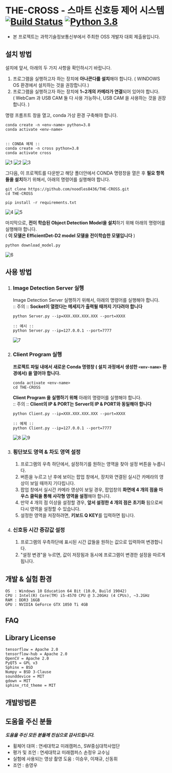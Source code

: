 # THE-CROSS - 스마트 신호등 제어 시스템 [![Build Status](https://app.travis-ci.com/noodles8436/THE-CROSS.svg?branch=main)](https://app.travis-ci.com/noodles8436/THE-CROSS) [![Python 3.8](https://img.shields.io/badge/python-3.8-blue.svg)](https://www.python.org/downloads/release/python-3812/)

- 본 프로젝트는 과학기술정보통신부에서 주최한 OSS 개발자 대회 제출용입니다.

설치 방법
-----------------------

설치에 앞서, 아래의 두 가지 사항을 확인하시기 바랍니다.
1. 프로그램을 실행하고자 하는 장치에 **아나콘다를 설치**해야 합니다. ( WINDOWS OS 환경에서 설치하는 것을 권장합니다.)
2. 프로그램을 실행하고자 하는 장치에 **1~2개의 카메라가 연결**되어 있어야 합니다.   
( WebCam 과 USB CAM 둘 다 사용 가능하나, USB CAM 을 사용하는 것을 권장합니다. )   

   
명령 프롬프트 창을 열고, conda 가상 환경 구축해야 합니다.
```
conda create -n <env-name> python=3.8
conda activate <env-name>


:: CONDA 예제 ::
conda create -n cross python=3.8
conda activate cross
```

![1](https://github.com/noodles8436/THE-CROSS/blob/main/README_PHOTO/1.png)
![2](https://github.com/noodles8436/THE-CROSS/blob/main/README_PHOTO/2.PNG)
![3](https://github.com/noodles8436/THE-CROSS/blob/main/README_PHOTO/3.PNG)

그다음, 이 프로젝트를 다운받고 해당 폴더안에서 CONDA 명령창을 열은 후
**필요 항목들을 설치**하기 위해서, 아래의 명령어를 실행해야 합니다.
```
git clone https://github.com/noodles8436/THE-CROSS.git
cd THE-CROSS

pip install -r requirements.txt
```

![4](https://github.com/noodles8436/THE-CROSS/blob/main/README_PHOTO/4.PNG)
![5](https://github.com/noodles8436/THE-CROSS/blob/main/README_PHOTO/5.PNG)


마지막으로, **전이 학습된 Object Detection Model을 설치**하기 위해 아래의 명령어를 실행해야 합니다.   
( **이 모델은 EfficientDet-D2 model 모델을 전이학습한 모델입니다** )

```
python download_model.py
```

![6](https://github.com/noodles8436/THE-CROSS/blob/main/README_PHOTO/6.PNG)

사용 방법
-----------------------

 1. ### Image Detection Server 실행   
    Image Detection Server 실행하기 위해서, 아래의 명령어를 실행해야 합니다.    
    :: 주의 :: **Socket이 열렸다는 메세지가 출력될 때까지 기다려야 합니다**
    ```
    python Server.py --ip=XXX.XXX.XXX.XXX --port=XXXX
    
    :: 예시 ::
    python Server.py --ip=127.0.0.1 --port=7777
    ```   
    
    ![7](https://github.com/noodles8436/THE-CROSS/blob/main/README_PHOTO/7.PNG)
    
 2. ### Client Program 실행   
    **프로젝트 파일 내에서 새로운 Conda 명령창 ( 설치 과정에서 생성한 `<env-name>` 환경에서) 을 열어야 합니다.**
    ```
    conda activate <env-name>
    cd THE-CROSS
    ```
    **Client Program 을 실행하기 위해** 아래의 명령어를 실행해야 합니다.   
    :: 주의 :: **Client의 IP & PORT는 Server의 IP & PORT와 동일해야 합니다**
    ```
    python Client.py --ip=XXX.XXX.XXX.XXX --port=XXXX
    
    :: 예제 ::
    python Client.py --ip=127.0.0.1 --port=7777
    ```
    
    ![8](https://github.com/noodles8436/THE-CROSS/blob/main/README_PHOTO/8.PNG)
    ![9](https://github.com/noodles8436/THE-CROSS/blob/main/README_PHOTO/9.PNG)
   
3. ### 횡단보도 영역 & 차도 영역 설정
   1. 프로그램의 우측 하단에서, 설정하기를 원하는 영역을 찾아 설정 버튼을 누릅니다.
   2. 버튼을 누르고 난 후에 보이는 팝업 창에서, 장치와 연결된 실시간 카메라의 영상이 보일 때까지 기다립니다.
   3. 팝업 창에서 실시간 카메라 영상이 보일 경우, 팝업창의 **화면에 4 개의 점을 마우스 클릭을 통해 사각형 영역을 설정**해야 합니다.
   4. 만약 4 개의 점 이상을 설정할 경우, **앞서 설정한 4 개의 점은 초기화** 됨으로써 다시 영역을 설정할 수 있습니다.
   5. 설정한 영역을 저장하려면, **키보드 Q KEY**를 입력하면 됩니다.

4. ### 신호등 시간 증감값 설정
   1. 프로그램의 우측하단에 표시된 시간 값들을 원하는 값으로 입력하여 변경합니다.
   2. "설정 변경"을 누르면, 값이 저장됨과 동시에 프로그램이 변경한 설정을 따르게 됩니다.

개발 & 실험 환경
----------------------
    OS  : Windows 10 Education 64 Bit (10.0, Build 19042)
    CPU : Intel(R) Core(TM) i5-4570 CPU @ 3.20GHz (4 CPUs), ~3.2GHz
    RAM : DDR3 16GB
    GPU : NVIDIA GeForce GTX 1050 Ti 4GB

FAQ
----------------------

Library License
----------------------
```
tensorflow = Apache 2.0   
tensorflow-hub = Apache 2.0   
OpenCV = Apache 2.0   
PyQT5 = GPL v3   
Sphinx = BSD
Numpy = BSD 3-Clause   
sounddevice = MIT   
gdown = MIT   
sphinx_rtd_theme = MIT   
```

개발방법론
----------------------

도움을 주신 분들
----------------------
***도움을 주신 모든 분들께 진심으로 감사드립니다.***
- 휠체어 대여 : 연세대학교 미래캠퍼스, SW중심대학사업단 
- 평가 및 조언 : 연세대학교 미래캠퍼스 손정우 교수님
- 실험에 사용되는 영상 촬영 도움 : 이승우, 이재규, 신동휘
- 조언 : 송영우
